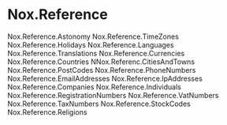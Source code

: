 # Nox.Reference

Nox.Reference.Astonomy
Nox.Reference.TimeZones
Nox.Reference.Holidays
Nox.Reference.Languages
Nox.Reference.Translations
Nox.Reference.Currencies
Nox.Reference.Countries
NNox.Referenc.CitiesAndTowns
Nox.Reference.PostCodes
Nox.Reference.PhoneNumbers
Nox.Reference.EmailAddresses
Nox.Reference.IpAddresses
Nox.Reference.Companies
Nox.Reference.Individuals
Nox.Reference.RegistrationNumbers
Nox.Reference.VatNumbers
Nox.Reference.TaxNumbers
Nox.Reference.StockCodes
Nox.Reference.Religions